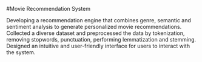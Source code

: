 #Movie Recommendation System

Developing a recommendation engine that combines genre, semantic and sentiment analysis to generate personalized movie recommendations.
Collected a diverse dataset and preprocessed the data by tokenization, removing stopwords, punctuation, performing lemmatization and stemming.
Designed an intuitive and user-friendly interface for users to interact with the system.
